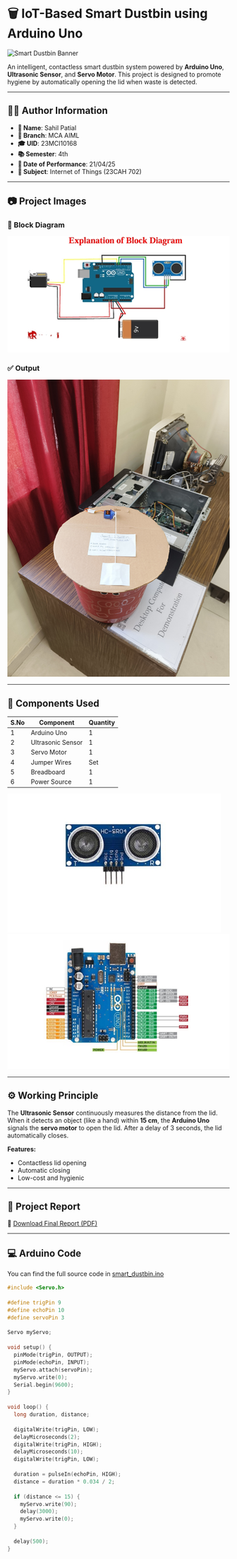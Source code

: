 # 🗑️ IoT-Based Smart Dustbin using Arduino Uno

![Smart Dustbin Banner](https://cdn.sparkfun.com/assets/parts/1/1/3/7/0/14891-01.jpg)

An intelligent, contactless smart dustbin system powered by **Arduino Uno**, **Ultrasonic Sensor**, and **Servo Motor**. This project is designed to promote hygiene by automatically opening the lid when waste is detected.

---

## 👨‍💻 Author Information

- **👤 Name**: Sahil Patial 
- **📘 Branch**: MCA AIML  
- **🎓 UID**: 23MCI10168  
- **📚 Semester**: 4th  
- **📆 Date of Performance**: 21/04/25  
- **📖 Subject**: Internet of Things (23CAH 702)

---

## 📷 Project Images




### 🧱 Block Diagram  
![Block Diagram](Block_Diagram.jpeg)

### ✅ Output  
![Output](finaloutput.jpg)

---

## 🧩 Components Used

| S.No | Component             | Quantity |
|------|------------------------|----------|
| 1    | Arduino Uno            | 1        |
| 2    | Ultrasonic Sensor      | 1        |
| 3    | Servo Motor            | 1        |
| 4    | Jumper Wires           | Set      |
| 5    | Breadboard             | 1        |
| 6    | Power Source           | 1        |

![Ultrasonic Sensor](Ultrasonic%20Sensor.jpeg)
![Prototype](Arduino.jpeg)

---

## ⚙️ Working Principle

The **Ultrasonic Sensor** continuously measures the distance from the lid. When it detects an object (like a hand) within **15 cm**, the **Arduino Uno** signals the **servo motor** to open the lid. After a delay of 3 seconds, the lid automatically closes.

**Features:**
- Contactless lid opening
- Automatic closing
- Low-cost and hygienic

---

## 📜 Project Report

📄 [Download Final Report (PDF)](Project%20Report%20Format%20final%20pdf.pdf)

---

## 💻 Arduino Code

You can find the full source code in [smart_dustbin.ino](smart_dustbin.ino)

```cpp
#include <Servo.h>

#define trigPin 9
#define echoPin 10
#define servoPin 3

Servo myServo;

void setup() {
  pinMode(trigPin, OUTPUT);
  pinMode(echoPin, INPUT);
  myServo.attach(servoPin);
  myServo.write(0);
  Serial.begin(9600);
}

void loop() {
  long duration, distance;

  digitalWrite(trigPin, LOW);
  delayMicroseconds(2);
  digitalWrite(trigPin, HIGH);
  delayMicroseconds(10);
  digitalWrite(trigPin, LOW);

  duration = pulseIn(echoPin, HIGH);
  distance = duration * 0.034 / 2;

  if (distance <= 15) {
    myServo.write(90);
    delay(3000);
    myServo.write(0);
  }

  delay(500);
}

